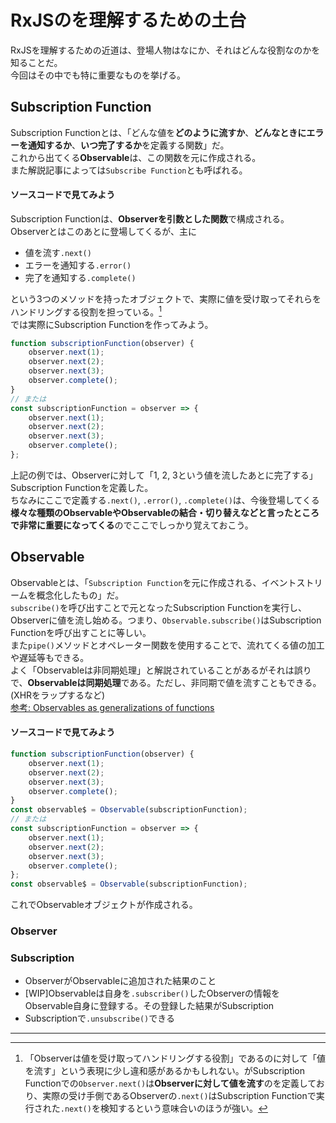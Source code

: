 # RxJSのを理解するための土台
RxJSを理解するための近道は、登場人物はなにか、それはどんな役割なのかを知ることだ。  
今回はその中でも特に重要なものを挙げる。

## Subscription Function
Subscription Functionとは、「どんな値を**どのように流すか**、**どんなときにエラーを通知するか**、**いつ完了するか**を定義する関数」だ。  
これから出てくる**Observable**は、この関数を元に作成される。  
また解説記事によっては`Subscribe Function`とも呼ばれる。

#### ソースコードで見てみよう
Subscription Functionは、**Observerを引数とした関数**で構成される。  
Observerとはこのあとに登場してくるが、主に

- 値を流す`.next()`
- エラーを通知する`.error()`
- 完了を通知する`.complete()`

という3つのメソッドを持ったオブジェクトで、実際に値を受け取ってそれらをハンドリングする役割を担っている。[^1]    
では実際にSubscription Functionを作ってみよう。
```typescript
function subscriptionFunction(observer) {
    observer.next(1);
    observer.next(2);
    observer.next(3);
    observer.complete();
}
// または
const subscriptionFunction = observer => {
    observer.next(1);
    observer.next(2);
    observer.next(3);
    observer.complete();
};
```
上記の例では、Observerに対して「1, 2, 3という値を流したあとに完了する」Subscription Functionを定義した。  
ちなみにここで定義する`.next()`, `.error()`, `.complete()`は、今後登場してくる**様々な種類のObservableやObservableの結合・切り替えなどと言ったところで非常に重要になってくる**のでここでしっかり覚えておこう。

## Observable
Observableとは、「`Subscription Function`を元に作成される、イベントストリームを概念化したもの」だ。  
`subscribe()`を呼び出すことで元となったSubscription Functionを実行し、Observerに値を流し始める。つまり、`Observable.subscribe()`はSubscription Functionを呼び出すことに等しい。  
また`pipe()`メソッドとオペレーター関数を使用することで、流れてくる値の加工や遅延等もできる。  
よく「Observableは非同期処理」と解説されていることがあるがそれは誤りで、**Observableは同期処理**である。ただし、非同期で値を流すこともできる。(XHRをラップするなど)  
[参考: Observables as generalizations of functions](https://rxjs-dev.firebaseapp.com/guide/observable#observables-as-generalizations-of-functions)

#### ソースコードで見てみよう
```typescript
function subscriptionFunction(observer) {
    observer.next(1);
    observer.next(2);
    observer.next(3);
    observer.complete();
}
const observable$ = Observable(subscriptionFunction);
// または
const subscriptionFunction = observer => {
    observer.next(1);
    observer.next(2);
    observer.next(3);
    observer.complete();
};
const observable$ = Observable(subscriptionFunction);
```
これでObservableオブジェクトが作成される。


### Observer

### Subscription
- ObserverがObservableに追加された結果のこと
- [WIP]Observableは自身を`.subscriber()`したObserverの情報をObservable自身に登録する。その登録した結果がSubscription
- Subscriptionで`.unsubscribe()`できる

---
[^1]: 「Observerは値を受け取ってハンドリングする役割」であるのに対して「値を流す」という表現に少し違和感があるかもしれない。がSubscription Functionでの`Observer.next()`は**Observerに対して値を流す**のを定義しており、実際の受け手側であるObserverの`.next()`はSubscription Functionで実行された`.next()`を検知するという意味合いのほうが強い。

